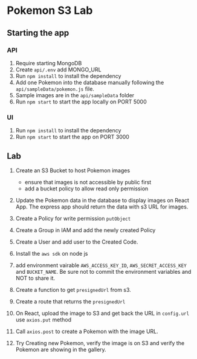 # Pokemon S3 Lab

## Starting the app

### API

1. Require starting MongoDB
2. Create `api/.env` add MONGO_URL
3. Run `npm install` to install the dependency
4. Add one Pokemon into the database manually following the `api/sampleData/pokemon.js` file.
5. Sample images are in the `api/sampleData` folder
6. Run `npm start` to start the app locally on PORT 5000

### UI

1. Run `npm install` to install the dependency
2. Run `npm start` to start the app on PORT 3000

## Lab

1. Create an S3 Bucket to host Pokemon images

   - ensure that images is not accessible by public first
   - add a bucket policy to allow read only permission

2. Update the Pokemon data in the database to display images on React App. The express app should return the data with s3 URL for images.
3. Create a Policy for write permission `putObject`
4. Create a Group in IAM and add the newly created Policy
5. Create a User and add user to the Created Code.
6. Install the `aws sdk` on node js
7. add environment vairable `AWS_ACCESS_KEY_ID`, `AWS_SECRET_ACCESS_KEY` and `BUCKET_NAME`. Be sure not to commit the environment variables and NOT to share it.
8. Create a function to get `presignedUrl` from s3.
9. Create a route that returns the `presignedUrl`
10. On React, upload the image to S3 and get back the URL in `config.url` use `axios.put` method
11. Call `axios.post` to create a Pokemon with the image URL.
12. Try Creating new Pokemon, verify the image is on S3 and verify the Pokemon are showing in the gallery.
